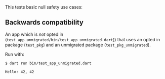 This tests basic null safety use cases:

## Backwards compatibility

An app which is *not* opted in
(`test_app_unmigrated/bin/test_app_unmigrated.dart`)) that uses an opted in
package (`test_pkg`) and an unmigrated package (`test_pkg_unmigrated`).

Run with:
```
$ dart run bin/test_app_unmigrated.dart

Hello: 42, 42
```

